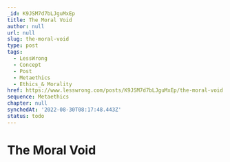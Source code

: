 ```yaml
---
_id: K9JSM7d7bLJguMxEp
title: The Moral Void
author: null
url: null
slug: the-moral-void
type: post
tags:
  - LessWrong
  - Concept
  - Post
  - Metaethics
  - Ethics_& Morality
href: https://www.lesswrong.com/posts/K9JSM7d7bLJguMxEp/the-moral-void
sequence: Metaethics
chapter: null
synchedAt: '2022-08-30T08:17:48.443Z'
status: todo
---
```


# The Moral Void
